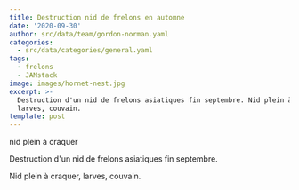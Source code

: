 ```yaml
---
title: Destruction nid de frelons en automne
date: '2020-09-30'
author: src/data/team/gordon-norman.yaml
categories:
  - src/data/categories/general.yaml
tags:
  - frelons
  - JAMstack
image: images/hornet-nest.jpg
excerpt: >-
  Destruction d'un nid de frelons asiatiques fin septembre. Nid plein à craquer,
  larves, couvain.
template: post
---
```

nid plein à craquer

Destruction d'un nid de frelons asiatiques fin septembre.

Nid plein à craquer, larves, couvain.
